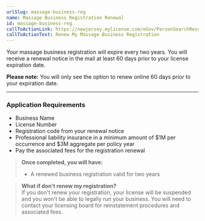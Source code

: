 ```yaml
---
urlSlug: massage-business-reg
name: Massage Business Registration Renewal
id: massage-business-reg
callToActionLink: https://newjersey.mylicense.com/eGov/PersonSearchResults.aspx?Facility=Y
callToActionText: Renew My Massage Business Registration
---
```

Your massage business registration will expire every two years. You will receive a renewal notice in the mail at least 60 days prior to your license expiration date.

**Please note:** You will only see the option to renew online 60 days prior to your expiration date. 

- - -
### Application Requirements
* Business Name
* License Number
* Registration code from your renewal notice
* Professional liability insurance in a minimum amount of $1M per occurrence and $3M aggregate per policy year
* Pay the associated fees for the registration renewal

> **Once completed, you will have:**  
> * A renewed business registration valid for two years

>**What if don't renew my registration?**  
>If you don't renew your registration, your license will be suspended and you won't be able to legally run your business. You will need to contact your licensing board for reinstatement procedures and associated fees.